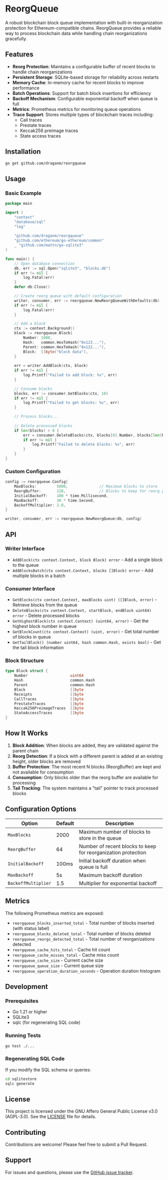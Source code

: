 # ReorgQueue

A robust blockchain block queue implementation with built-in reorganization protection for Ethereum-compatible chains. ReorgQueue provides a reliable way to process blockchain data while handling chain reorganizations gracefully.

## Features

- **Reorg Protection**: Maintains a configurable buffer of recent blocks to handle chain reorganizations
- **Persistent Storage**: SQLite-based storage for reliability across restarts
- **Memory Cache**: In-memory cache for recent blocks to improve performance
- **Batch Operations**: Support for batch block insertions for efficiency
- **Backoff Mechanism**: Configurable exponential backoff when queue is full
- **Metrics**: Prometheus metrics for monitoring queue operations
- **Trace Support**: Stores multiple types of blockchain traces including:
  - Call traces
  - Prestate traces
  - Keccak256 preimage traces
  - State access traces

## Installation

```bash
go get github.com/draganm/reorgqueue
```

## Usage

### Basic Example

```go
package main

import (
    "context"
    "database/sql"
    "log"
    
    "github.com/draganm/reorgqueue"
    "github.com/ethereum/go-ethereum/common"
    _ "github.com/mattn/go-sqlite3"
)

func main() {
    // Open database connection
    db, err := sql.Open("sqlite3", "blocks.db")
    if err != nil {
        log.Fatal(err)
    }
    defer db.Close()

    // Create reorg queue with default configuration
    writer, consumer, err := reorgqueue.NewReorgQueueWithDefaults(db)
    if err != nil {
        log.Fatal(err)
    }

    // Add a block
    ctx := context.Background()
    block := reorgqueue.Block{
        Number: 1000,
        Hash:   common.HexToHash("0x123..."),
        Parent: common.HexToHash("0x122..."),
        Block:  []byte("block data"),
    }
    
    err = writer.AddBlock(ctx, block)
    if err != nil {
        log.Printf("Failed to add block: %v", err)
    }

    // Consume blocks
    blocks, err := consumer.GetBlocks(ctx, 10)
    if err != nil {
        log.Printf("Failed to get blocks: %v", err)
    }

    // Process blocks...
    
    // Delete processed blocks
    if len(blocks) > 0 {
        err = consumer.DeleteBlocks(ctx, blocks[0].Number, blocks[len(blocks)-1].Number)
        if err != nil {
            log.Printf("Failed to delete blocks: %v", err)
        }
    }
}
```

### Custom Configuration

```go
config := reorgqueue.Config{
    MaxBlocks:         5000,              // Maximum blocks to store
    ReorgBuffer:       128,               // Blocks to keep for reorg protection
    InitialBackoff:    100 * time.Millisecond,
    MaxBackoff:        30 * time.Second,
    BackoffMultiplier: 2.0,
}

writer, consumer, err := reorgqueue.NewReorgQueue(db, config)
```

## API

### Writer Interface

- `AddBlock(ctx context.Context, block Block) error` - Add a single block to the queue
- `AddBlocksBatch(ctx context.Context, blocks []Block) error` - Add multiple blocks in a batch

### Consumer Interface

- `GetBlocks(ctx context.Context, maxBlocks uint) ([]Block, error)` - Retrieve blocks from the queue
- `DeleteBlocks(ctx context.Context, startBlock, endBlock uint64) error` - Delete processed blocks
- `GetHighestBlock(ctx context.Context) (uint64, error)` - Get the highest block number in queue
- `GetBlockCount(ctx context.Context) (uint, error)` - Get total number of blocks in queue
- `GetTailBlock() (number uint64, hash common.Hash, exists bool)` - Get the tail block information

### Block Structure

```go
type Block struct {
    Number                   uint64
    Hash                     common.Hash
    Parent                   common.Hash
    Block                    []byte
    Receipts                 []byte
    CallTraces               []byte
    PrestateTraces           []byte
    Keccak256PreimageTraces  []byte
    StateAccessTraces        []byte
}
```

## How It Works

1. **Block Addition**: When blocks are added, they are validated against the parent chain
2. **Reorg Detection**: If a block with a different parent is added at an existing height, older blocks are removed
3. **Buffer Protection**: The most recent N blocks (ReorgBuffer) are kept and not available for consumption
4. **Consumption**: Only blocks older than the reorg buffer are available for processing
5. **Tail Tracking**: The system maintains a "tail" pointer to track processed blocks

## Configuration Options

| Option | Default | Description |
|--------|---------|-------------|
| `MaxBlocks` | 2000 | Maximum number of blocks to store in the queue |
| `ReorgBuffer` | 64 | Number of recent blocks to keep for reorganization protection |
| `InitialBackoff` | 100ms | Initial backoff duration when queue is full |
| `MaxBackoff` | 5s | Maximum backoff duration |
| `BackoffMultiplier` | 1.5 | Multiplier for exponential backoff |

## Metrics

The following Prometheus metrics are exposed:

- `reorgqueue_blocks_inserted_total` - Total number of blocks inserted (with status label)
- `reorgqueue_blocks_deleted_total` - Total number of blocks deleted
- `reorgqueue_reorgs_detected_total` - Total number of reorganizations detected
- `reorgqueue_cache_hits_total` - Cache hit count
- `reorgqueue_cache_misses_total` - Cache miss count
- `reorgqueue_cache_size` - Current cache size
- `reorgqueue_queue_size` - Current queue size
- `reorgqueue_operation_duration_seconds` - Operation duration histogram

## Development

### Prerequisites

- Go 1.21 or higher
- SQLite3
- sqlc (for regenerating SQL code)

### Running Tests

```bash
go test ./...
```

### Regenerating SQL Code

If you modify the SQL schema or queries:

```bash
cd sqlitestore
sqlc generate
```

## License

This project is licensed under the GNU Affero General Public License v3.0 (AGPL-3.0). See the [LICENSE](LICENSE) file for details.

## Contributing

Contributions are welcome! Please feel free to submit a Pull Request.

## Support

For issues and questions, please use the [GitHub issue tracker](https://github.com/draganm/reorgqueue/issues).